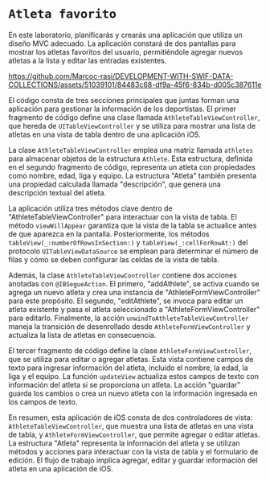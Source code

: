 # `Atleta favorito`

En este laboratorio, planificarás y crearás una aplicación que utiliza un diseño MVC adecuado. La aplicación constará de dos pantallas para mostrar los atletas favoritos del usuario, permitiéndole agregar nuevos atletas a la lista y editar las entradas existentes.


https://github.com/Marcoc-rasi/DEVELOPMENT-WITH-SWIF-DATA-COLLECTIONS/assets/51039101/84483c68-df9a-45f6-834b-d005c387611e

El código consta de tres secciones principales que juntas forman una aplicación para gestionar la información de los deportistas. El primer fragmento de código define una clase llamada `AthleteTableViewController`, que hereda de `UITableViewController` y se utiliza para mostrar una lista de atletas en una vista de tabla dentro de una aplicación iOS.

La clase `AthleteTableViewController` emplea una matriz llamada `athletes` para almacenar objetos de la estructura `Athlete`. Esta estructura, definida en el segundo fragmento de código, representa un atleta con propiedades como nombre, edad, liga y equipo. La estructura "Atleta" también presenta una propiedad calculada llamada "descripción", que genera una descripción textual del atleta.

La aplicación utiliza tres métodos clave dentro de "AthleteTableViewController" para interactuar con la vista de tabla. El método `viewWillAppear` garantiza que la vista de la tabla se actualice antes de que aparezca en la pantalla. Posteriormente, los métodos `tableView(_:numberOfRowsInSection:)` y `tableView(_:cellForRowAt:)` del protocolo `UITableViewDataSource` se emplean para determinar el número de filas y cómo se deben configurar las celdas de la vista de tabla.

Además, la clase `AthleteTableViewController` contiene dos acciones anotadas con `@IBSegueAction`. El primero, "addAthlete", se activa cuando se agrega un nuevo atleta y crea una instancia de "AthleteFormViewController" para este propósito. El segundo, "editAthlete", se invoca para editar un atleta existente y pasa el atleta seleccionado a "AthleteFormViewController" para editarlo. Finalmente, la acción `unwindToAthleteTableViewController` maneja la transición de desenrollado desde `AthleteFormViewController` y actualiza la lista de atletas en consecuencia.

El tercer fragmento de código define la clase `AthleteFormViewController`, que se utiliza para editar o agregar atletas. Esta vista contiene campos de texto para ingresar información del atleta, incluido el nombre, la edad, la liga y el equipo. La función `updateView` actualiza estos campos de texto con información del atleta si se proporciona un atleta. La acción "guardar" guarda los cambios o crea un nuevo atleta con la información ingresada en los campos de texto.

En resumen, esta aplicación de iOS consta de dos controladores de vista: `AthleteTableViewController`, que muestra una lista de atletas en una vista de tabla, y `AthleteFormViewController`, que permite agregar o editar atletas. La estructura "Atleta" representa la información del atleta y se utilizan métodos y acciones para interactuar con la vista de tabla y el formulario de edición. El flujo de trabajo implica agregar, editar y guardar información del atleta en una aplicación de iOS.
